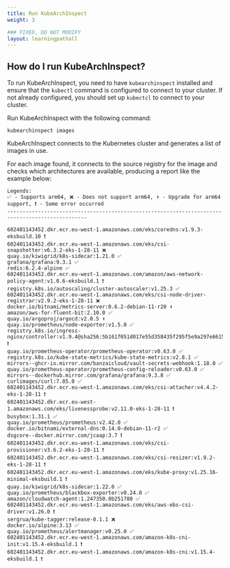 ```yaml
---
title: Run KubeArchInspect
weight: 3

### FIXED, DO NOT MODIFY
layout: learningpathall
---
```


## How do I run KubeArchInspect?

To run KubeArchInspect, you need to have `kubearchinspect` installed and ensure that the `kubectl` command is configured to connect to your cluster. If not already configured, you should set up `kubectcl` to connect to your cluster. 

Run KubeArchInspect with the following command:

```console
kubearchinspect images 
```

KubeArchInspect connects to the Kubernetes cluster and generates a list of images in use. 

For each image found, it connects to the source registry for the image and checks which architectures are available, producing a report like the example below:

```output
Legends:
✅ - Supports arm64, ❌ - Does not support arm64, ⬆ - Upgrade for arm64 support, ❗ - Some error occurred
------------------------------------------------------------------------------------------------
 
602401143452.dkr.ecr.eu-west-1.amazonaws.com/eks/coredns:v1.9.3-eksbuild.10 ❗
602401143452.dkr.ecr.eu-west-1.amazonaws.com/eks/csi-snapshotter:v6.3.2-eks-1-28-11 ❌
quay.io/kiwigrid/k8s-sidecar:1.21.0 ✅
grafana/grafana:9.3.1 ✅
redis:6.2.4-alpine ✅
602401143452.dkr.ecr.eu-west-1.amazonaws.com/amazon/aws-network-policy-agent:v1.0.6-eksbuild.1 ❗
registry.k8s.io/autoscaling/cluster-autoscaler:v1.25.3 ✅
602401143452.dkr.ecr.eu-west-1.amazonaws.com/eks/csi-node-driver-registrar:v2.9.2-eks-1-28-11 ❌
docker.io/bitnami/metrics-server:0.6.2-debian-11-r20 ⬆
amazon/aws-for-fluent-bit:2.10.0 ✅
quay.io/argoproj/argocd:v2.0.5 ⬆
quay.io/prometheus/node-exporter:v1.5.0 ✅
registry.k8s.io/ingress-nginx/controller:v1.9.4@sha256:5b161f051d017e55d358435f295f5e9a297e66158f136321d9b04520ec6c48a3 ❗
quay.io/prometheus-operator/prometheus-operator:v0.63.0 ✅
registry.k8s.io/kube-state-metrics/kube-state-metrics:v2.8.1 ✅
mirrors--ghcr-io.mirror.com/banzaicloud/vault-secrets-webhook:1.18.0 ✅
quay.io/prometheus-operator/prometheus-config-reloader:v0.63.0 ✅
mirrors--dockerhub.mirror.com/grafana/grafana:9.3.8 ✅
curlimages/curl:7.85.0 ✅
602401143452.dkr.ecr.eu-west-1.amazonaws.com/eks/csi-attacher:v4.4.2-eks-1-28-11 ❗
602401143452.dkr.ecr.eu-west-1.amazonaws.com/eks/livenessprobe:v2.11.0-eks-1-28-11 ❗
busybox:1.31.1 ✅
quay.io/prometheus/prometheus:v2.42.0 ✅
docker.io/bitnami/external-dns:0.14.0-debian-11-r2 ✅
dsgcore--docker.mirror.com/jcaap:3.7 ❗
602401143452.dkr.ecr.eu-west-1.amazonaws.com/eks/csi-provisioner:v3.6.2-eks-1-28-11 ❗
602401143452.dkr.ecr.eu-west-1.amazonaws.com/eks/csi-resizer:v1.9.2-eks-1-28-11 ❗
602401143452.dkr.ecr.eu-west-1.amazonaws.com/eks/kube-proxy:v1.25.16-minimal-eksbuild.1 ❗
quay.io/kiwigrid/k8s-sidecar:1.22.0 ✅
quay.io/prometheus/blackbox-exporter:v0.24.0 ✅
amazon/cloudwatch-agent:1.247350.0b251780 ✅
602401143452.dkr.ecr.eu-west-1.amazonaws.com/eks/aws-ebs-csi-driver:v1.26.0 ❗
sergrua/kube-tagger:release-0.1.1 ❌
docker.io/alpine:3.13 ✅
quay.io/prometheus/alertmanager:v0.25.0 ✅
602401143452.dkr.ecr.eu-west-1.amazonaws.com/amazon-k8s-cni-init:v1.15.4-eksbuild.1 ❗
602401143452.dkr.ecr.eu-west-1.amazonaws.com/amazon-k8s-cni:v1.15.4-eksbuild.1 ❗
```
